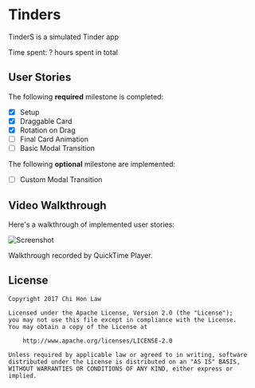 # Tinders

TinderS is a simulated Tinder app 

Time spent: ? hours spent in total

## User Stories

The following **required** milestone is completed:

- [X] Setup
- [X] Draggable Card
- [X] Rotation on Drag
- [ ] Final Card Animation
- [ ] Basic Modal Transition

The following **optional** milestone are implemented:

- [ ] Custom Modal Transition

## Video Walkthrough 

Here's a walkthrough of implemented user stories:

![Screenshot](walkthrough.gif)

Walkthrough recorded by QuickTime Player.

## License

    Copyright 2017 Chi Hon Law

    Licensed under the Apache License, Version 2.0 (the "License");
    you may not use this file except in compliance with the License.
    You may obtain a copy of the License at

        http://www.apache.org/licenses/LICENSE-2.0

    Unless required by applicable law or agreed to in writing, software
    distributed under the License is distributed on an "AS IS" BASIS,
    WITHOUT WARRANTIES OR CONDITIONS OF ANY KIND, either express or implied.